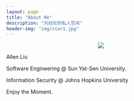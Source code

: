```yaml
---
layout: page
title: "About Me"
description: "刘经伦的私人空间"
header-img: "img/star1.jpg"
---
```


<center>
    <p><img src="http://ww2.sinaimg.cn/large/6add1635gw1f7nydwwtgkj20dc0hsmyr.jpg" align="center"></p>
</center>

Allen Liu<br/>

Software Engineering @ Sun Yat-Sen University.<br/>

Information Security @ Johns Hopkins University <br/>

Enjoy the Moment. <br/>



